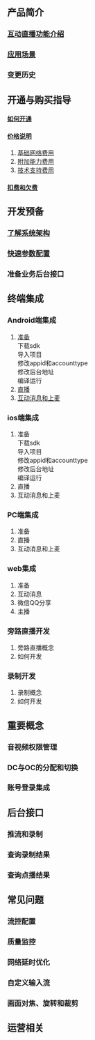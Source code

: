 ## 产品简介
### [互动直播功能介绍](https://github.com/zhaoyang21cn/suixinbo_doc/blob/master/doc2/Introduction.md)
### [应用场景](https://www.qcloud.com/doc/product/268/3160)
### 变更历史
## 开通与购买指导
#### [如何开通](https://www.qcloud.com/doc/product/268/4899)
#### [价格说明](https://www.qcloud.com/doc/product/268/5127)
1. [基础网络费用](https://www.qcloud.com/doc/product/268/5128)
2. [附加能力费用](https://www.qcloud.com/doc/product/268/5129)
3. [技术支持费用](https://www.qcloud.com/doc/product/268/5130)

#### [扣费和欠费](https://www.qcloud.com/doc/product/268/3166)

## 开发预备
### [了解系统架构](https://github.com/zhaoyang21cn/suixinbo_doc/blob/master/doc2/Architecture.md)
### [快速参数配置](https://github.com/zhaoyang21cn/suixinbo_doc/blob/master/doc2/fastConfig.md)
### 准备业务后台接口

## 终端集成
### Android端集成
1. [准备](../随心播/Android随心播集成/) <br/>
	下载sdk<br/>
	导入项目<br/>
	修改appid和accounttype<br/>
	修改后台地址<br/>
	编译运行<br/>
2. [直播](https://github.com/zhaoyang21cn/ILiveSDK_Android_Demos/blob/master/ILVLiveManager.md)
3. [互动消息和上麦](https://github.com/zhaoyang21cn/ILiveSDK_Android_Demos/blob/master/ILVLiveSenior.md)

### ios端集成
1. 准备<br/>
 	下载sdk<br/>
	导入项目<br/>
	修改appid和accounttype<br/>
	修改后台地址<br/>
	编译运行<br/>
2. 直播
3. 互动消息和上麦

### PC端集成
1. 准备
2. 直播
3. 互动消息和上麦


### web集成
1. 准备
2. 互动消息
3. 微信QQ分享
4. 主播


### 旁路直播开发
1. 旁路直播概念
2. 如何开发

### 录制开发
1. 录制概念
2. 如何开发

## 重要概念

### 音视频权限管理
### DC与OC的分配和切换
### 账号登录集成

## 后台接口
### 推流和录制
### 查询录制结果
### 查询点播结果

## 常见问题
### 流控配置
### 质量监控
### 网络延时优化
### 自定义输入流
### 画面对焦、旋转和裁剪

## 运营相关
